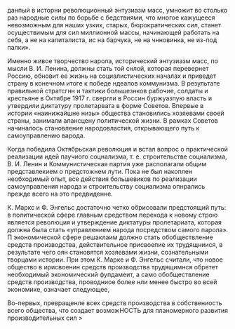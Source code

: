 данпый в исторни революционный энтузиазм масс, умножит во столько раз народные силы по борьбе с бедствиями, что многое кажущееся невозможным для наших узких, старых, бюрократических сил, станет осуществимым для сил миллионной массы, начинающей работать на себя, а не на капиталиста, ис на барчука, не на чнновинка, не из-под палки».

Именно живое творчество нарола, исторический энтузиазм масс, по мысли В. И. Ленина, должны стать той снлой, которая перевернет Россию, обновит ее жизнь на социалистических началах и приведет страну в конечном итоге к победе ндеалов коммунизма. В результате правильной стратсгнн и тактики большезнков рабочие, солдаты и крестьяне в Октябре 1917 г. свергли в Россин буржуазпую власть и утвердили диктатуру пролетарвата в форме Советов. Впервые в истории «наинижайшне низы» общества становились хозяевами своей страны, занимали апансцену политической жизни. В рамках Советов начиналось становление народовластия, открывающего путь к самоуправлению варода.

Когда победила Октябрьская революция и встал вопрос о практической реализации идей паучиого соцнализма, т. е. строительстве социализма, В. И. Ленин и Коммунистическая партия уже располагали общим представлекием о предстожнем лути. Пока не был накоплен необходимый опыт, все действия большевиков по реализации самоуправления народа и строительству социализма опнрались прежде всего на это предвиденне.

К. Маркс и Ф. Энгельс достаточно четко обрисовали предстоящий путь: в политической сфере главным средством перехода к новому строю является революция и утверждение диктатуры пролетариата, которая должна была стать «управлением народа посредством самого парола». П экономической сфере решаклаим должно стать обобществление средств производства, действительное присвоепие их трудящниися, в результате чего оян становятся хозяевами жизни, сознательными творцами истории. При этом К. Марке и Ф. Энгельс считали, что новое общество в ирисвоенин средств производства трудящимнся обретет необходимый экономический фупдамеит, а само обобществление средств производства, проводниое более нли менее быстро во всей экономике, означает следующее,

Во-первых, превращенле всех средств производства в собствениость всего общества, что создает возможНОСТЬ для планомерного развития производительных сил >
